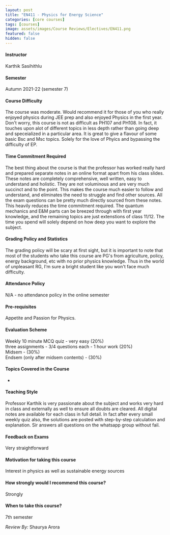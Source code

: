 ```yaml
---
layout: post
title: "EN411 - Physics for Energy Science"
categories: [core courses]
tags: [courses]
image: assets/images/Course Reviews/Electives/EN411.png
featured: false
hidden: false
---
```


#### Instructor
Karthik Sasihithlu

#### Semester
Autumn 2021-22 (semester 7)

#### Course Difficulty
The course was moderate. Would recommend it for those of you who really enjoyed physics during JEE prep and also enjoyed Physics in the first year. Don't worry, this course is not as difficult as PH107 and PH108. In fact, it touches upon alot of different topics in less depth rather than going deep and speceialized in a particular area. It is great to give a flavour of some basic Bsc and Msc topics. Solely for the love of Phyics and bypassing the difficulty of EP.

#### Time Commitment Required
The best thing about the course is that the professor has worked really hard and prepared separate notes in an online format apart from his class slides. These notes are completely comprehensive, well written, easy to understand and holistic. They are not voluminous and are very much succinct and to the point. This makes the course much easier to follow and understand, and eliminates the need to struggle and find other sources. All the exam questions can be pretty much directly sourced from these notes. This heavily reduces the time commitment required. The quantum mechanics and E&M parts can be breezed through with first year knowledge, and the remaining topics are just extenstions of class 11/12. The time you spend will solely depend on how deep you want to explore the subject. 

#### Grading Policy and Statistics
The grading policy will be scary at first sight, but it is important to note that most of the students who take this course are PG's from agriculture, policy, energy background, etc with no prior physics knowledge. Thus in the world of unpleasant RG, I'm sure a bright student like you won't face much difficulty. 

#### Attendance Policy
N/A - no attendance policy in the online semester

#### Pre-requisites
Appetite and Passion for Physics. 

#### Evaluation Scheme
Weekly 10 minute MCQ quiz - very easy (20%)  
three assignments - 3/4 questions each - 1 hour work (20%)  
Midsem - (30%)  
Endsem (only after midsem contents) - (30%)  


#### Topics Covered in the Course
-

#### Teaching Style
Professor Karthik is very passionate about the subject and works very hard in class and externally as well to ensure all doubts are cleared. All digital notes are available for each class in full detail. In fact after every small weekly quiz also, the solutions are posted with step-by-step calculation and explanation. Sir answers all questions on the whatsapp group without fail.

#### Feedback on Exams
Very straightforward

#### Motivation for taking this course
Interest in physics as well as sustainable energy sources

#### How strongly would I recommend this course?
Strongly

#### When to take this course?
7th semester

*Review By:* Shaurya Arora